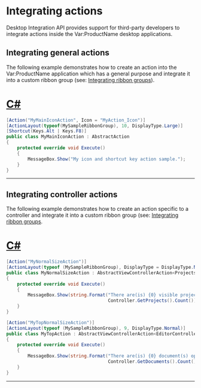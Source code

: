 Integrating actions
=====

Desktop Integration API provides support for third-party developers to integrate actions inside the Var:ProductName desktop applications.

Integrating general actions
-----

The following example demonstrates how to create an action into the Var:ProductName application which has a general purpose and integrate it into a custom ribbon group (see: [Integrating ribbon groups](integrating_ribbon_groups.md)).
# [C#](#tab/tabid-1)
```cs
[Action("MyMainIconAction", Icon = "MyAction_Icon")]
[ActionLayout(typeof(MySampleRibbonGroup), 10, DisplayType.Large)]
[Shortcut(Keys.Alt | Keys.F8)]
public class MyMainIconAction : AbstractAction
{
    protected override void Execute()
    {
        MessageBox.Show("My icon and shortcut key action sample.");
    }
}
```
***

Integrating controller actions
-----
The following example demonstrates how to create an action specific to a controller and integrate it into a custom ribbon group (see: [Integrating ribbon groups](integrating_ribbon_groups.md).

# [C#](#tab/tabid-2)
```cs
[Action("MyNormalSizeAction")]
[ActionLayout(typeof (MySampleRibbonGroup), DisplayType = DisplayType.Normal)]
public class MyNormalSizeAction : AbstractViewControllerAction<ProjectsController>
{
    protected override void Execute()
    {
        MessageBox.Show(string.Format("There are(is) {0} visible project(s) in the projects list",
                                      Controller.GetProjects().Count()));
    }
}

[Action("MyTopNormalSizeAction")]
[ActionLayout(typeof (MySampleRibbonGroup), 9, DisplayType.Normal)]
public class MyTopAction : AbstractViewControllerAction<EditorController>
{
    protected override void Execute()
    {
        MessageBox.Show(string.Format("There are(is) {0} document(s) opened in the editor",
                                      Controller.GetDocuments().Count()));
    }
}
```
***
